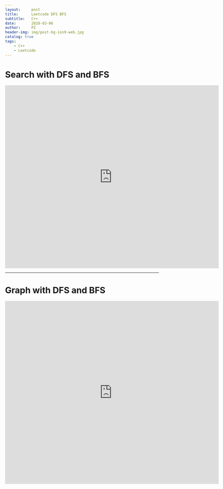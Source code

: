 ```yaml
---
layout:     post
title:      Leetcode DFS BFS
subtitle:   C++
date:       2020-03-06
author:     PZ
header-img: img/post-bg-ios9-web.jpg
catalog: true
tags:
    - C++
    - Leetcode
---
```


# Search with DFS and BFS

<embed src="https://drive.google.com/viewerng/
viewer?embedded=true&url=https://raw.githubusercontent.com/pzheng16/pzheng16.github.io/master/img/DFSBFS-PDF/searchdfsbfs.pdf" width="700" height="600">

---

# Graph with DFS and BFS

<embed src="https://drive.google.com/viewerng/
viewer?embedded=true&url=https://raw.githubusercontent.com/pzheng16/pzheng16.github.io/master/img/DFSBFS-PDF/graphdfsbfs.pdf" width="700" height="600">